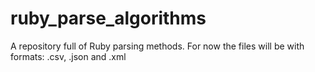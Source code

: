 # ruby_parse_algorithms
A repository full of Ruby parsing methods. For now the files will be with formats: .csv, .json and .xml
